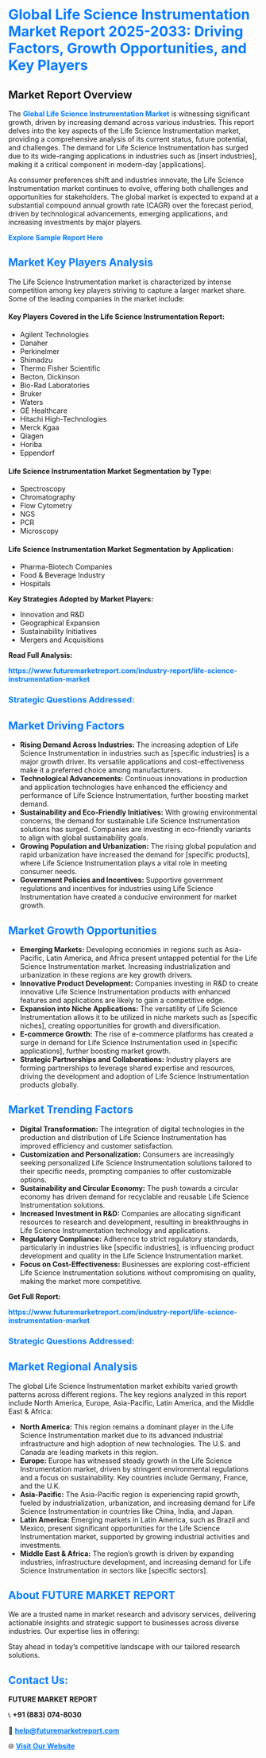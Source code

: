<h1 style="color: #007BFF;">Global Life Science Instrumentation Market Report 2025-2033: Driving Factors, Growth Opportunities, and Key Players</h1>

<section id="overview">
<h2>Market Report Overview</h2>
<p>The <a href="https://www.futuremarketreport.com/industry-report/life-science-instrumentation-market" style="color: #007BFF; text-decoration: none;"><strong>Global Life Science Instrumentation Market</strong></a> is witnessing significant growth, driven by increasing demand across various industries. This report delves into the key aspects of the Life Science Instrumentation market, providing a comprehensive analysis of its current status, future potential, and challenges. The demand for Life Science Instrumentation has surged due to its wide-ranging applications in industries such as [insert industries], making it a critical component in modern-day [applications].</p>
<p>As consumer preferences shift and industries innovate, the Life Science Instrumentation market continues to evolve, offering both challenges and opportunities for stakeholders. The global market is expected to expand at a substantial compound annual growth rate (CAGR) over the forecast period, driven by technological advancements, emerging applications, and increasing investments by major players.</p>
</section>

<section id="overview">
<p><a href="https://www.futuremarketreport.com/request-sample/reportId=97513" style="color: #007BFF; text-decoration: none;"><strong>Explore Sample Report Here</strong></a></p>
</section>

<section id="key-players">
<h2 style="color: #007BFF;">Market Key Players Analysis</h2>
<p>The Life Science Instrumentation market is characterized by intense competition among key players striving to capture a larger market share. Some of the leading companies in the market include:</p>
<h4>Key Players Covered in the Life Science Instrumentation Report:</h4>
<ul><li>Agilent Technologies</li><li>Danaher</li><li>Perkinelmer</li><li>Shimadzu</li><li>Thermo Fisher Scientific</li><li>Becton, Dickinson</li><li>Bio-Rad Laboratories</li><li>Bruker</li><li>Waters</li><li>GE Healthcare</li><li>Hitachi High-Technologies</li><li>Merck Kgaa</li><li>Qiagen</li><li>Horiba</li><li>Eppendorf</li></ul>
<h4>Life Science Instrumentation Market Segmentation by Type:</h4>
<ul><li>Spectroscopy</li><li>Chromatography</li><li>Flow Cytometry</li><li>NGS</li><li>PCR</li><li>Microscopy</li></ul>

<h4>Life Science Instrumentation Market Segmentation by Application:</h4>
<ul><li>Pharma-Biotech Companies</li><li>Food &amp; Beverage Industry</li><li>Hospitals</li></ul>
<p><strong>Key Strategies Adopted by Market Players:</strong></p>
<ul>
<li>Innovation and R&D</li>
<li>Geographical Expansion</li>
<li>Sustainability Initiatives</li>
<li>Mergers and Acquisitions</li>
</ul>
</section>

<section>
<p><strong>Read Full Analysis: </strong></p><a href="https://www.futuremarketreport.com/industry-report/life-science-instrumentation-market" style="color: #007BFF; text-decoration: none;"><strong>https://www.futuremarketreport.com/industry-report/life-science-instrumentation-market</strong></a>
<h3 style="color: #007BFF;">Strategic Questions Addressed:</h3>
</section>

<section id="driving-factors">
<h2 style="color: #007BFF;">Market Driving Factors</h2>
<ul>
<li><strong>Rising Demand Across Industries:</strong> The increasing adoption of Life Science Instrumentation in industries such as [specific industries] is a major growth driver. Its versatile applications and cost-effectiveness make it a preferred choice among manufacturers.</li>
<li><strong>Technological Advancements:</strong> Continuous innovations in production and application technologies have enhanced the efficiency and performance of Life Science Instrumentation, further boosting market demand.</li>
<li><strong>Sustainability and Eco-Friendly Initiatives:</strong> With growing environmental concerns, the demand for sustainable Life Science Instrumentation solutions has surged. Companies are investing in eco-friendly variants to align with global sustainability goals.</li>
<li><strong>Growing Population and Urbanization:</strong> The rising global population and rapid urbanization have increased the demand for [specific products], where Life Science Instrumentation plays a vital role in meeting consumer needs.</li>
<li><strong>Government Policies and Incentives:</strong> Supportive government regulations and incentives for industries using Life Science Instrumentation have created a conducive environment for market growth.</li>
</ul>
</section>

<section id="growth-opportunities">
<h2 style="color: #007BFF;">Market Growth Opportunities</h2>
<ul>
<li><strong>Emerging Markets:</strong> Developing economies in regions such as Asia-Pacific, Latin America, and Africa present untapped potential for the Life Science Instrumentation market. Increasing industrialization and urbanization in these regions are key growth drivers.</li>
<li><strong>Innovative Product Development:</strong> Companies investing in R&D to create innovative Life Science Instrumentation products with enhanced features and applications are likely to gain a competitive edge.</li>
<li><strong>Expansion into Niche Applications:</strong> The versatility of Life Science Instrumentation allows it to be utilized in niche markets such as [specific niches], creating opportunities for growth and diversification.</li>
<li><strong>E-commerce Growth:</strong> The rise of e-commerce platforms has created a surge in demand for Life Science Instrumentation used in [specific applications], further boosting market growth.</li>
<li><strong>Strategic Partnerships and Collaborations:</strong> Industry players are forming partnerships to leverage shared expertise and resources, driving the development and adoption of Life Science Instrumentation products globally.</li>
</ul>
</section>

<section id="trending-factors">
<h2 style="color: #007BFF;">Market Trending Factors</h2>
<ul>
<li><strong>Digital Transformation:</strong> The integration of digital technologies in the production and distribution of Life Science Instrumentation has improved efficiency and customer satisfaction.</li>
<li><strong>Customization and Personalization:</strong> Consumers are increasingly seeking personalized Life Science Instrumentation solutions tailored to their specific needs, prompting companies to offer customizable options.</li>
<li><strong>Sustainability and Circular Economy:</strong> The push towards a circular economy has driven demand for recyclable and reusable Life Science Instrumentation solutions.</li>
<li><strong>Increased Investment in R&D:</strong> Companies are allocating significant resources to research and development, resulting in breakthroughs in Life Science Instrumentation technology and applications.</li>
<li><strong>Regulatory Compliance:</strong> Adherence to strict regulatory standards, particularly in industries like [specific industries], is influencing product development and quality in the Life Science Instrumentation market.</li>
<li><strong>Focus on Cost-Effectiveness:</strong> Businesses are exploring cost-efficient Life Science Instrumentation solutions without compromising on quality, making the market more competitive.</li>
</ul>
</section>

<section>
<p><strong>Get Full Report: </strong></p><a href="https://www.futuremarketreport.com/industry-report/life-science-instrumentation-market" style="color: #007BFF; text-decoration: none;"><strong>https://www.futuremarketreport.com/industry-report/life-science-instrumentation-market</strong></a>
<h3 style="color: #007BFF;">Strategic Questions Addressed:</h3>
</section>


<section id="regional-analysis">
<h2 style="color: #007BFF;">Market Regional Analysis</h2>
<p>The global Life Science Instrumentation market exhibits varied growth patterns across different regions. The key regions analyzed in this report include North America, Europe, Asia-Pacific, Latin America, and the Middle East & Africa:</p>
<ul>
<li><strong>North America:</strong> This region remains a dominant player in the Life Science Instrumentation market due to its advanced industrial infrastructure and high adoption of new technologies. The U.S. and Canada are leading markets in this region.</li>
<li><strong>Europe:</strong> Europe has witnessed steady growth in the Life Science Instrumentation market, driven by stringent environmental regulations and a focus on sustainability. Key countries include Germany, France, and the U.K.</li>
<li><strong>Asia-Pacific:</strong> The Asia-Pacific region is experiencing rapid growth, fueled by industrialization, urbanization, and increasing demand for Life Science Instrumentation in countries like China, India, and Japan.</li>
<li><strong>Latin America:</strong> Emerging markets in Latin America, such as Brazil and Mexico, present significant opportunities for the Life Science Instrumentation market, supported by growing industrial activities and investments.</li>
<li><strong>Middle East & Africa:</strong> The region’s growth is driven by expanding industries, infrastructure development, and increasing demand for Life Science Instrumentation in sectors like [specific sectors].</li>
</ul>
</section>

<footer>
<h2 style="color: #007BFF;">About FUTURE MARKET REPORT</h2>
<p>We are a trusted name in market research and advisory services, delivering actionable insights and strategic support to businesses across diverse industries. Our expertise lies in offering:</p>

<p>Stay ahead in today’s competitive landscape with our tailored research solutions.</p>

<h2 style="color: #007BFF;">Contact Us:</h2>
<p><strong>FUTURE MARKET REPORT</strong></p>
<p>📞 <strong>+91 (883) 074-8030</strong></p>
<p>📧 <strong><a href="mailto:help@futuremarketreport.com" style="color: #007BFF;">help@futuremarketreport.com</a></strong></p>
<p>🌐 <strong><a href="https://www.futuremarketreport.com/" style="color: #007BFF;">Visit Our Website</a></strong></p>
</footer>